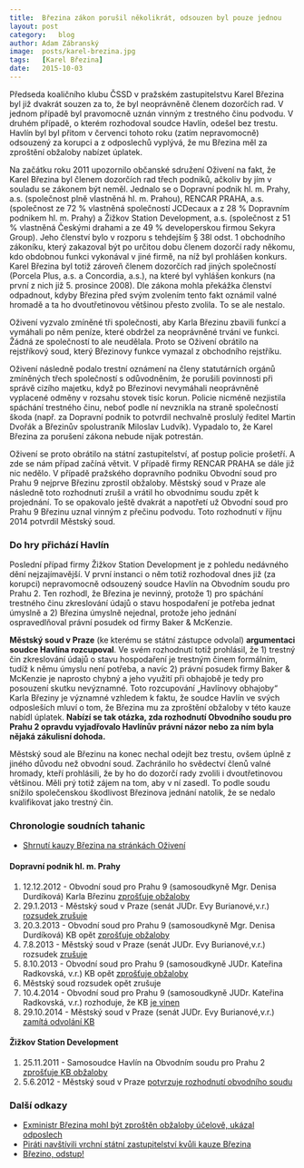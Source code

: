 ```yaml
---
title:	Březina zákon porušil několikrát, odsouzen byl pouze jednou
layout:	post
category:	blog
author:	Adam Zábranský
image:	posts/karel-brezina.jpg
tags:	[Karel Březina]
date:	2015-10-03
---
```


Předseda koaličního klubu ČSSD v pražském zastupitelstvu Karel Březina byl již dvakrát souzen za to, že byl neoprávněně členem dozorčích rad. V jednom případě byl pravomocně uznán vinným z trestného činu podvodu. V druhém případě, o kterém rozhodoval soudce Havlín, odešel bez trestu. Havlín byl byl přitom v červenci tohoto roku (zatím nepravomocně) odsouzený za korupci a z odposlechů vyplývá, že mu Březina měl za zproštění obžaloby nabízet úplatek.

Na začátku roku 2011 upozornilo občanské sdružení Oživení na fakt, že Karel Březina byl členem dozorčích rad třech podniků, ačkoliv by jím v souladu se zákonem být neměl. Jednalo se o Dopravní podnik hl. m. Prahy, a.s. (společnost plně vlastněná hl. m. Prahou), RENCAR PRAHA, a.s. (společnost ze 72 % vlastněná společností JCDecaux a z 28 % Dopravním podnikem hl. m. Prahy) a Žižkov Station Development, a.s. (společnost z 51 % vlastněná Českými drahami a ze 49 % developerskou firmou Sekyra Group). Jeho členství bylo v rozporu s tehdejším § 38l odst. 1 obchodního zákoníku, který zakazoval být po určitou dobu členem dozorčí rady někomu, kdo obdobnou funkci vykonával v jiné firmě, na níž byl prohlášen konkurs. Karel Březina byl totiž zároveň členem dozorčích rad jiných společností (Porcela Plus, a.s. a Concordia, a.s.), na které byl vyhlášen konkurs (na první z nich již 5. prosince 2008). Dle zákona mohla překážka členství odpadnout, kdyby Březina před svým zvolením tento fakt oznámil valné hromadě a ta ho dvoutřetinovou většinou přesto zvolila. To se ale nestalo.

Oživení vyzvalo zmíněné tři společnosti, aby Karla Březinu zbavili funkcí a vymáhali po něm peníze, které obdržel za neoprávněné trvání ve funkci. Žádná ze společností to ale neudělala. Proto se Oživení obrátilo na rejstříkový soud, který Březinovy funkce vymazal z obchodního rejstříku.

Oživení následně podalo trestní oznámení na členy statutárních orgánů zmíněných třech společností s odůvodněním, že porušili povinnosti při správě cizího majetku, když po Březinovi nevymáhali neoprávněně vyplacené odměny v rozsahu stovek tisíc korun. Policie nicméně nezjistila spáchání trestného činu, neboť podle ní nevznikla na straně společností škoda (např. za Dopravní podnik to potvrdil nechvalně proslulý ředitel Martin Dvořák a Březinův spolustraník Miloslav Ludvík). Vypadalo to, že Karel Březina za porušení zákona nebude nijak potrestán.

Oživení se proto obrátilo na státní zastupitelství, ať postup policie prošetří. A zde se nám případ začíná větvit. V případě firmy RENCAR PRAHA se dále již nic nedělo. V případě pražského dopravního podniku Obvodní soud pro Prahu 9 nejprve Březinu zprostil obžaloby. Městský soud v Praze ale následně toto rozhodnutí zrušil a vrátil ho obvodnímu soudu zpět k projednání. To se opakovalo ještě dvakrát a napotřetí už Obvodní soud pro Prahu 9 Březinu uznal vinným z přečinu podvodu. Toto rozhodnutí v říjnu 2014 potvrdil Městský soud.

### Do hry přichází Havlín

Poslední případ firmy Žižkov Station Development je z pohledu nedávného dění nejzajímavější. V první instanci o něm totiž rozhodoval dnes již (za korupci) nepravomocně odsouzený soudce Havlín na Obvodním soudu pro Prahu 2. Ten rozhodl, že Březina je nevinný, protože 1) pro spáchání trestného činu zkreslování údajů o stavu hospodaření je potřeba jednat úmyslně a 2) Březina úmyslně nejednal, protože jeho jednání ospravedlňoval právní posudek od firmy Baker & McKenzie.

**Městský soud v Praze** (ke kterému se státní zástupce odvolal) **argumentaci soudce Havlína rozcupoval**. Ve svém rozhodnutí totiž prohlásil, že 1) trestný čin zkreslování údajů o stavu hospodaření je trestným činem formálním, tudíž k němu úmyslu není potřeba, a navíc 2) právní posudek firmy Baker & McKenzie je naprosto chybný a jeho využití při obhajobě je tedy pro posouzení skutku nevýznamné. Toto rozcupování „Havlínovy obhajoby“ Karla Březiny je významné vzhledem k faktu, že soudce Havlín ve svých odposleších mluví o tom, že Březina mu za zproštění obžaloby v této kauze nabídl úplatek. **Nabízí se tak otázka, zda rozhodnutí Obvodního soudu pro Prahu 2 opravdu vyjadřovalo Havlínův právní názor nebo za ním byla nějaká zákulisní dohoda.**

Městský soud ale Březinu na konec nechal odejít bez trestu, ovšem úplně z jiného důvodu než obvodní soud. Zachránilo ho svědectví členů valné hromady, kteří prohlásili, že by ho do dozorčí rady zvolili i dvoutřetinovou většinou. Měli prý totiž zájem na tom, aby v ní zasedl. To podle soudu snížilo společenskou škodlivost Březinova jednání natolik, že se nedalo kvalifikovat jako trestný čin.

### Chronologie soudních tahanic
- [Shrnutí kauzy Březina na stránkách Oživení](http://www.bezkorupce.cz/blog/2014/10/29/karel-brezina-odsouzen-kauza-odmeny-za-vykon-funkce/)

#### Dopravní podnik hl. m. Prahy

1. 12.12.2012 - Obvodní soud pro Prahu 9 (samosoudkyně Mgr. Denisa Durdíková) Karla Březinu [zprošťuje obžaloby](http://www.bezkorupce.cz/wp-content/uploads/2013/02/OS-P9-zprosteni-brezina.pdf)
2. 29.1.2013 - Městský soud v Praze (senát JUDr. Evy Burianové,v.r.) [rozsudek zrušuje](http://www.bezkorupce.cz/wp-content/uploads/2013/02/M-Brezina-2013_01_29.pdf)
3. 20.3.2013 - Obvodní soud pro Prahu 9 (samosoudkyně Mgr. Denisa Durdíková) KB opět [zprošťuje obžaloby](http://www.bezkorupce.cz/wp-content/uploads/2013/04/rozsudek-Brezina-brezen-2013.pdf)
4. 7.8.2013 - Městský soud v Praze (senát JUDr. Evy Burianové,v.r.) rozsudek [zrušuje](http://www.bezkorupce.cz/wp-content/uploads/2013/09/Brezina-odvolaci-soud-II.pdf)
5. 8.10.2013 - Obvodní soud pro Prahu 9 (samosoudkyně JUDr. Kateřina Radkovská, v.r.) KB opět [zprošťuje obžaloby](http://www.bezkorupce.cz/wp-content/uploads/2013/11/rozsudek-KB-10_2013.pdf)
6. Městský soud rozsudek opět zrušuje
7. 10.4.2014 - Obvodní soud pro Prahu 9 (samosoudkyně JUDr. Kateřina Radkovská, v.r.) rozhoduje, že KB [je vinen](http://www.bezkorupce.cz/wp-content/uploads/2014/06/Brezina-OS-P9-10.4.2014-vinen.pdf)
8. 29.10.2014 - Městský soud v Praze (senát JUDr. Evy Burianové,v.r.) [zamítá odvolání KB](http://www.bezkorupce.cz/wp-content/uploads/2014/08/rozsudek2.pdf)

#### Žižkov Station Development

1. 25.11.2011 - Samosoudce Havlín na Obvodním soudu pro Prahu 2 [zprošťuje KB obžaloby](https://github.com/pirati-cz/KlubPraha/blob/master/spisy/2015/119-brezinuv-rozsudek-praha2/2-odpoved/rozsudek.PDF)
2. 5.6.2012 - Městský soud v Praze [potvrzuje rozhodnutí obvodního soudu](https://github.com/pirati-cz/KlubPraha/blob/master/spisy/2015/120-brezinuv-rozsudek-praha/2-odpoved/303981874_0_9_To_49_-_2012.pdf)

### Další odkazy
- [Exministr Březina mohl být zproštěn obžaloby účelově, ukázal odposlech](http://www.respekt.cz/tydenik/2015/32/musime-si-pomahat)
- [Piráti navštívili vrchní státní zastupitelství kvůli kauze Březina](https://praha.pirati.cz/kauza-brezina.html)
- [Březino, odstup!](https://praha.pirati.cz/karel-brezina.html)


